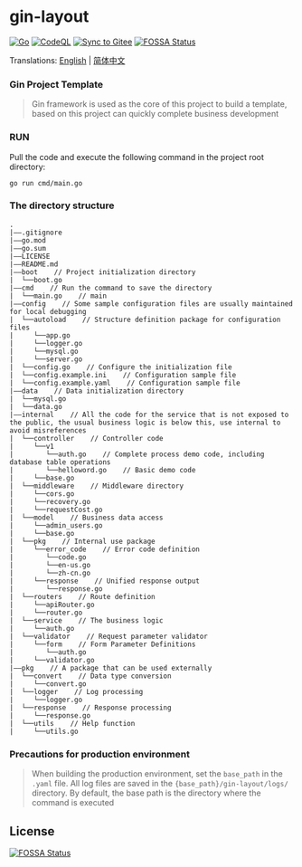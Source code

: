 # gin-layout 
[![Go](https://github.com/wannanbigpig/gin-layout/actions/workflows/go.yml/badge.svg)](https://github.com/wannanbigpig/gin-layout/actions/workflows/go.yml)
[![CodeQL](https://github.com/wannanbigpig/gin-layout/actions/workflows/codeql.yml/badge.svg)](https://github.com/wannanbigpig/gin-layout/actions/workflows/codeql.yml)
[![Sync to Gitee](https://github.com/wannanbigpig/gin-layout/actions/workflows/gitee-sync.yml/badge.svg?branch=master)](https://github.com/wannanbigpig/gin-layout/actions/workflows/gitee-sync.yml)
[![FOSSA Status](https://app.fossa.com/api/projects/git%2Bgithub.com%2Fwannanbigpig%2Fgin-layout.svg?type=shield)](https://app.fossa.com/projects/git%2Bgithub.com%2Fwannanbigpig%2Fgin-layout?ref=badge_shield)


Translations: [English](README.md) | [简体中文](README_zh.md)
### Gin Project Template
> Gin framework is used as the core of this project to build a template, based on this project can quickly complete business development

### RUN
Pull the code and execute the following command in the project root directory:
```shell
go run cmd/main.go
```

### The directory structure
```
.
|——.gitignore
|——go.mod
|——go.sum
|——LICENSE
|——README.md
|——boot    // Project initialization directory
|  └──boot.go
|——cmd    // Run the command to save the directory
|  └──main.go    // main
|——config    // Some sample configuration files are usually maintained for local debugging
|  └──autoload    // Structure definition package for configuration files
|     └──app.go
|     └──logger.go
|     └──mysql.go
|     └──server.go
|  └──config.go    // Configure the initialization file
|  └──config.example.ini    // Configuration sample file
|  └──config.example.yaml    // Configuration sample file
|——data    // Data initialization directory
|  └──mysql.go
|  └──data.go
|——internal    // All the code for the service that is not exposed to the public, the usual business logic is below this, use internal to avoid misreferences
|  └──controller    // Controller code
|     └──v1
|        └──auth.go    // Complete process demo code, including database table operations
|        └──helloword.go    // Basic demo code
|     └──base.go
|  └──middleware    // Middleware directory
|     └──cors.go
|     └──recovery.go
|     └──requestCost.go
|  └──model    // Business data access
|     └──admin_users.go
|     └──base.go
|  └──pkg    // Internal use package
|     └──error_code    // Error code definition
|        └──code.go
|        └──en-us.go
|        └──zh-cn.go
|     └──response    // Unified response output
|        └──response.go
|  └──routers    // Route definition
|     └──apiRouter.go
|     └──router.go
|  └──service    // The business logic
|     └──auth.go
|  └──validator    // Request parameter validator
|     └──form    // Form Parameter Definitions
|        └──auth.go
|     └──validator.go
|——pkg    // A package that can be used externally
|  └──convert    // Data type conversion
|     └──convert.go
|  └──logger    // Log processing
|     └──logger.go
|  └──response    // Response processing
|     └──response.go
|  └──utils    // Help function
|     └──utils.go
```

### Precautions for production environment
> When building the production environment, set the `base_path` in the `.yaml` file. All log files are saved in the `{base_path}/gin-layout/logs/` directory. By default, the base path is the directory where the command is executed

## License
[![FOSSA Status](https://app.fossa.com/api/projects/git%2Bgithub.com%2Fwannanbigpig%2Fgin-layout.svg?type=large)](https://app.fossa.com/projects/git%2Bgithub.com%2Fwannanbigpig%2Fgin-layout?ref=badge_large)
